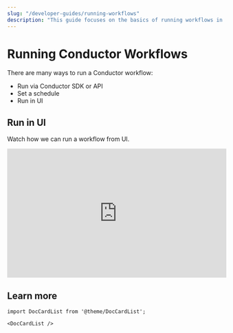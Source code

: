 ```yaml
---
slug: "/developer-guides/running-workflows"
description: "This guide focuses on the basics of running workflows in Orkes Conductor, including its task statuses, creating schedules, and sending signals."
---
```


# Running Conductor Workflows

There are many ways to run a Conductor workflow:
* Run via Conductor SDK or API
* Set a schedule
* Run in UI 

## Run in UI

Watch how we can run a workflow from UI.

<center><iframe width="510" height="300" src="https://www.youtube.com/embed/_cy9lIYJwmo?si=bExth8UNYEXnRRkd" title="YouTube video player" frameborder="0" allow="accelerometer; autoplay; clipboard-write; encrypted-media; gyroscope; picture-in-picture; web-share" allowfullscreen="allowfullscreen"
mozallowfullscreen="mozallowfullscreen"
msallowfullscreen="msallowfullscreen"
oallowfullscreen="oallowfullscreen"
webkitallowfullscreen="webkitallowfullscreen"></iframe></center>

## Learn more

```mdx-code-block
import DocCardList from '@theme/DocCardList';

<DocCardList />
```

